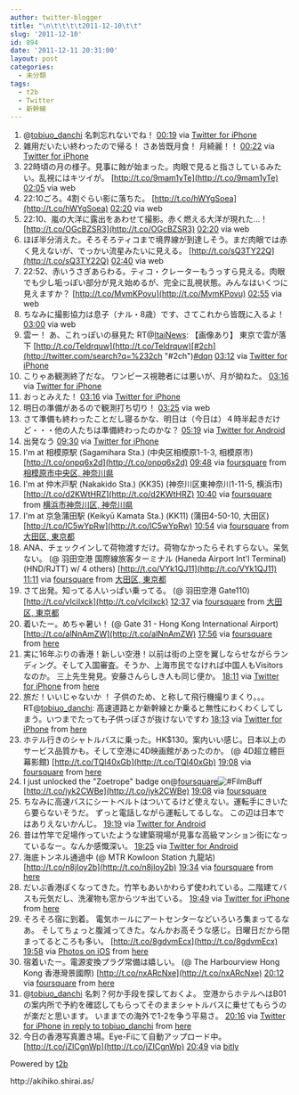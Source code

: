 ```yaml
---
author: twitter-blogger
title: "\n\t\t\t\t2011-12-10\t\t"
slug: '2011-12-10'
id: 894
date: '2011-12-11 20:31:00'
layout: post
categories:
  - 未分類
tags:
  - t2b
  - Twitter
  - 新幹線
---
```


<div xmlns:georss="http://www.georss.org/georss">

1.  <span><span>@[tobiuo_danchi](http://twitter.com/tobiuo_danchi "tobiuo_danchi") 名刺忘れないでね！</span> <span>[<span>00:19</span>](http://twitter.com/o_ob/status/145462653572222976) <span>via [Twitter for iPhone](http://twitter.com/#!/download/iphone)</span></span></span>
2.  <span><span>雑用だいたい終わったので帰る！ さあ皆既月食！ 月綺麗！！</span> <span>[<span>00:22</span>](http://twitter.com/o_ob/status/145463359838498816) <span>via [Twitter for iPhone](http://twitter.com/#!/download/iphone)</span></span></span>
3.  <span><span>22時頃の月の様子。見事に蝕が始まった。肉眼で見ると指さしているみたい。乱視にはキツイが。 [http://t.co/9mam1yTe](http://t.co/9mam1yTe)</span> <span>[<span>02:05</span>](http://twitter.com/o_ob/status/145489265718079488) <span>via web</span></span></span>
4.  <span><span>22:10ごろ。4割ぐらい影に落ちた。 [http://t.co/hWYgSoea](http://t.co/hWYgSoea)</span> <span>[<span>02:20</span>](http://twitter.com/o_ob/status/145492964230184960) <span>via web</span></span></span>
5.  <span><span>22:10、嵐の大洋に露出をあわせて撮影。赤く燃える大洋が現れた…！ [http://t.co/OGcBZSR3](http://t.co/OGcBZSR3)</span> <span>[<span>02:20</span>](http://twitter.com/o_ob/status/145493177263063040) <span>via web</span></span></span>
6.  <span><span>ほぼ半分消えた。そろそろティコまで境界線が到達しそう。まだ肉眼では赤く見えないが、でっかい流星みたいに見える。 [http://t.co/sQ3TY22Q](http://t.co/sQ3TY22Q)</span> <span>[<span>02:40</span>](http://twitter.com/o_ob/status/145498190504923136) <span>via web</span></span></span>
7.  <span><span>22:52、赤いうさぎあらわる。ティコ・クレーターもうっすら見える。肉眼でも少し垢っぽい部分が見え始めるが、完全に乱視状態。みんなはいくつに見えますか？ [http://t.co/MvmKPovu](http://t.co/MvmKPovu)</span> <span>[<span>02:55</span>](http://twitter.com/o_ob/status/145501999553724416) <span>via web</span></span></span>
8.  <span><span>ちなみに撮影協力は息子（ナル・8歳）です、さてこれから皆既に入るよ！</span> <span>[<span>03:00</span>](http://twitter.com/o_ob/status/145503052743454720) <span>via web</span></span></span>
9.  <span><span>雲ー！ あ、これっぽいの昼見た RT@[ItaiNews](http://twitter.com/ItaiNews "ItaiNews"): 【画像あり】 東京で雲が落下 [http://t.co/Teldrquw](http://t.co/Teldrquw)[#2ch](http://twitter.com/search?q=%232ch "#2ch")[#dqn](http://twitter.com/search?q=%23dqn "#dqn")</span> <span>[<span>03:12</span>](http://twitter.com/o_ob/status/145506247859372032) <span>via [Twitter for iPhone](http://twitter.com/#!/download/iphone)</span></span></span>
10.  <span><span>こりゃあ観測終了だな。 ワンピース視聴者には悪いが、月が拗ねた。</span> <span>[<span>03:16</span>](http://twitter.com/o_ob/status/145507207801356288) <span>via [Twitter for iPhone](http://twitter.com/#!/download/iphone)</span></span></span>
11.  <span><span>おっとみえた！</span> <span>[<span>03:16</span>](http://twitter.com/o_ob/status/145507258971860992) <span>via [Twitter for iPhone](http://twitter.com/#!/download/iphone)</span></span></span>
12.  <span><span>明日の準備があるので観測打ち切り！</span> <span>[<span>03:25</span>](http://twitter.com/o_ob/status/145509392182296577) <span>via web</span></span></span>
13.  <span><span>さて準備も終わったことだし寝るかな、明日は（今日は）４時半起きだけど・・・他の人たちは準備終わったのかな？</span> <span>[<span>05:19</span>](http://twitter.com/o_ob/status/145538187840864256) <span>via [Twitter for Android](http://twitter.com/download/android)</span></span></span>
14.  <span><span>出発なう</span> <span>[<span>09:30</span>](http://twitter.com/o_ob/status/145601227022008322) <span>via [Twitter for iPhone](http://twitter.com/#!/download/iphone)</span></span></span>
15.  <span><span>I'm at 相模原駅 (Sagamihara Sta.) (中央区相模原1-1-3, 相模原市) [http://t.co/onpq6x2d](http://t.co/onpq6x2d)</span> <span>[<span>09:48</span>](http://twitter.com/o_ob/status/145605870695358465) <span>via [foursquare](http://foursquare.com)</span> from [相模原市中央区, 神奈川県<span></span>](http://maps.google.com/maps?q=35.58105261,139.37099218)</span></span>
16.  <span><span>I'm at 仲木戸駅 (Nakakido Sta.) (KK35) (神奈川区東神奈川1-11-5, 横浜市) [http://t.co/d2KWtHRZ](http://t.co/d2KWtHRZ)</span> <span>[<span>10:40</span>](http://twitter.com/o_ob/status/145618810005762048) <span>via [foursquare](http://foursquare.com)</span> from [横浜市神奈川区, 神奈川県<span></span>](http://maps.google.com/maps?q=35.47731125,139.63448904)</span></span>
17.  <span><span>I'm at 京急蒲田駅 (Keikyū Kamata Sta.) (KK11) (蒲田4-50-10, 大田区) [http://t.co/lC5wYpRw](http://t.co/lC5wYpRw)</span> <span>[<span>10:54</span>](http://twitter.com/o_ob/status/145622508341702656) <span>via [foursquare](http://foursquare.com)</span> from [大田区, 東京都<span></span>](http://maps.google.com/maps?q=35.56068371,139.72373016)</span></span>
18.  <span><span>ANA、チェックインして荷物渡すだけ。荷物なかったらそれすらない。呆気ない。 (@ 羽田空港 国際線旅客ターミナル (Haneda Airport Int'l Terminal) (HND/RJTT) w/ 4 others) [http://t.co/VYk1QJ11](http://t.co/VYk1QJ11)</span> <span>[<span>11:11</span>](http://twitter.com/o_ob/status/145626672127938561) <span>via [foursquare](http://foursquare.com)</span> from [大田区, 東京都<span></span>](http://maps.google.com/maps?q=35.54491138,139.76866722)</span></span>
19.  <span><span>さて出発。知ってる人いっぱい乗ってる。 (@ 羽田空港 Gate110) [http://t.co/vIciIxck](http://t.co/vIciIxck)</span> <span>[<span>12:37</span>](http://twitter.com/o_ob/status/145648476045312000) <span>via [foursquare](http://foursquare.com)</span> from [大田区, 東京都<span></span>](http://maps.google.com/maps?q=35.54476734,139.77013707)</span></span>
20.  <span><span>着いたー。めちゃ暑い！ (@ Gate 31 - Hong Kong International Airport) [http://t.co/alNnAmZW](http://t.co/alNnAmZW)</span> <span>[<span>17:56</span>](http://twitter.com/o_ob/status/145728535460458496) <span>via [foursquare](http://foursquare.com)</span> from [here<span></span>](http://maps.google.com/maps?q=22.31342586,113.92916679)</span></span>
21.  <span><span>実に16年ぶりの香港！新しい空港！以前は街の上空を翼しならせながらランディング。そして入国審査。そうか、上海市民でなければ中国人もVisitorsなのか。 三上先生発見。安藤さんらしき人も同じ便か。</span> <span>[<span>18:11</span>](http://twitter.com/o_ob/status/145732387295342593) <span>via [Twitter for iPhone](http://twitter.com/#!/download/iphone)</span> from [here<span></span>](http://maps.google.com/maps?q=22.31526359,113.93566055)</span></span>
22.  <span><span>旅だ！いいじゃないか ！ 子供のため、と称して飛行機撮りまくり。。。 RT@[tobiuo_danchi](http://twitter.com/tobiuo_danchi "tobiuo_danchi"): 高速道路とか新幹線とか乗ると無性にわくわくしてしまう。いつまでたっても子供っぽさが抜けないですわ</span> <span>[<span>18:13</span>](http://twitter.com/o_ob/status/145732939756474369) <span>via [Twitter for iPhone](http://twitter.com/#!/download/iphone)</span> from [here<span></span>](http://maps.google.com/maps?q=22.31532532,113.93570964)</span></span>
23.  <span><span>ホテル行きのシャトルバスに乗った。HK$130。案内いい感じ。日本以上のサービス品質かも。そして空港に4D映画館があったのか。 (@ 4D超立體巨幕影館) [http://t.co/TQl40xGb](http://t.co/TQl40xGb)</span> <span>[<span>19:08</span>](http://twitter.com/o_ob/status/145746836169306113) <span>via [foursquare](http://foursquare.com)</span> from [here<span></span>](http://maps.google.com/maps?q=22.316408,113.937474)</span></span>
24.  <span><span>I just unlocked the "Zoetrope" badge on@[foursquare](http://twitter.com/foursquare "foursquare")![#FilmBuff](http://twitter.com/search?q=%23FilmBuff "#FilmBuff") [http://t.co/jyk2CWBe](http://t.co/jyk2CWBe)</span> <span>[<span>19:08</span>](http://twitter.com/o_ob/status/145746836211240960) <span>via [foursquare](http://foursquare.com)</span></span></span>
25.  <span><span>ちなみに高速バスにシートベルトはついてるけど使えない。運転手にきいたら要らないそうだ。 ずっと電話しながら運転してるしな。 この辺は日本ではありえないかんじ。</span> <span>[<span>19:19</span>](http://twitter.com/o_ob/status/145749567978221568) <span>via [Twitter for Android](http://twitter.com/download/android)</span></span></span>
26.  <span><span>昔は竹竿で足場作っていたような建築現場が見事な高級マンション街になっているなー。なんか感慨深い。</span> <span>[<span>19:25</span>](http://twitter.com/o_ob/status/145750950416613376) <span>via [Twitter for Android](http://twitter.com/download/android)</span></span></span>
27.  <span><span>海底トンネル通過中 (@ MTR Kowloon Station 九龍站) [http://t.co/n8jIoy2b](http://t.co/n8jIoy2b)</span> <span>[<span>19:34</span>](http://twitter.com/o_ob/status/145753182453252096) <span>via [foursquare](http://foursquare.com)</span> from [here<span></span>](http://maps.google.com/maps?q=22.304306,114.161475)</span></span>
28.  <span><span>だいぶ香港ぽくなってきた。竹竿もあいかわらず使われている。二階建てバスも元気だし、洗濯物も窓からツキ出ている。</span> <span>[<span>19:49</span>](http://twitter.com/o_ob/status/145757155461562368) <span>via [Twitter for iPhone](http://twitter.com/#!/download/iphone)</span> from [here<span></span>](http://maps.google.com/maps?q=22.28781341,114.13867615)</span></span>
29.  <span><span>そろそろ宿に到着。 電気ホールにアートセンターなどいろいろ集まってるなあ。 そしてちょっと腹減ってきた。なんかお高そうな感じ。日曜日だから閉まってるところも多い。 [http://t.co/8gdvmEcx](http://t.co/8gdvmEcx)</span> <span>[<span>19:58</span>](http://twitter.com/o_ob/status/145759283080990720) <span>via [Photos on iOS](http://www.apple.com)</span> from [here<span></span>](http://maps.google.com/maps?q=22.281270,114.161920)</span></span>
30.  <span><span>宿着いたー。電源変換プラグ常備は嬉しい。 (@ The Harbourview Hong Kong 香港灣景國際) [http://t.co/nxARcNxe](http://t.co/nxARcNxe)</span> <span>[<span>20:12</span>](http://twitter.com/o_ob/status/145762976203415553) <span>via [foursquare](http://foursquare.com)</span> from [here<span></span>](http://maps.google.com/maps?q=22.2801585,114.1711205)</span></span>
31.  <span><span>@[tobiuo_danchi](http://twitter.com/tobiuo_danchi "tobiuo_danchi") 名刺？何か手段を探しておくよ。 空港からホテルへはB01の案内所で予約を確認してもらってそのままシャトルバスに乗せてもらうのが楽だと思います。 いままでの海外で1-2を争う平易さ。</span> <span>[<span>20:16</span>](http://twitter.com/o_ob/status/145763936048906241) <span>via [Twitter for iPhone](http://twitter.com/#!/download/iphone)</span> [in reply to tobiuo_danchi](http://twitter.com/tobiuo_danchi/status/145760988359176194) from [here<span></span>](http://maps.google.com/maps?q=22.29126677,114.16917769)</span></span>
32.  <span><span>今日の香港写真置き場。Eye-Fiにて自動アップロード中。 [http://t.co/jZICgnWp](http://t.co/jZICgnWp)</span> <span>[<span>20:49</span>](http://twitter.com/o_ob/status/145772243161583617) <span>via [bitly](http://bit.ly)</span></span></span>

</div>

Powered by [t2b](http://t2b.utilz.jp/)

<div>http://akihiko.shirai.as/</div>